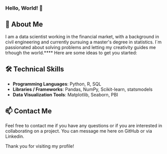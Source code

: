 ### Hello, World! 👋

## 📝 About Me
I am a data scientist working in the financial market, with a background in civil engineering and currently pursuing a master's degree in statistics. I´m passionated about solving problems and letting my creativity guides me trhough the world.****
Here are some ideas to get you started:

## 🛠️ Technical Skills

- **Programming Languages**: Python, R, SQL
- **Libraries / Frameworks**: Pandas, NumPy, Scikit-learn, statsmodels
- **Data Visualization Tools**: Matplotlib, Seaborn, PBI

## 📫 Contact Me

Feel free to contact me if you have any questions or if you are interested in collaborating on a project. You can message me here on GitHub or via Linkedin.

Thank you for visiting my profile!
